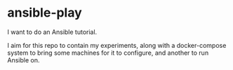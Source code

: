 # ansible-play

I want to do an Ansible tutorial.

I aim for this repo to contain my experiments, along with a docker-compose
system to bring some machines for it to configure, and another to run
Ansible on.
